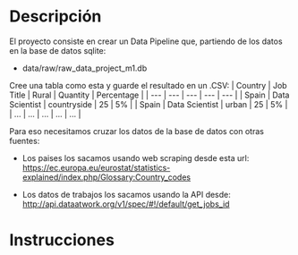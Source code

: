 # Descripción
El proyecto consiste en crear un Data Pipeline que, partiendo de los datos en la base de datos sqlite:
- data/raw/raw_data_project_m1.db

Cree una tabla como esta y guarde el resultado en un .CSV:
| Country | Job Title | Rural | Quantity | Percentage |
| --- | --- | --- | --- | --- |
| Spain | Data Scientist | countryside | 25 | 5% |
| Spain | Data Scientist | urban | 25 | 5% |
| ... | ... | ... | ... | ... |

Para eso necesitamos cruzar los datos de la base de datos con otras fuentes:
- Los paises los sacamos usando web scraping desde esta url:
https://ec.europa.eu/eurostat/statistics-explained/index.php/Glossary:Country_codes

- Los datos de trabajos los sacamos usando la API desde:
http://api.dataatwork.org/v1/spec/#!/default/get_jobs_id




# Instrucciones

